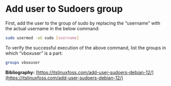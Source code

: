 # Add user to Sudoers group

First, add the user to the group of sudo by replacing the “username” with the actual username in the below command:

```bash
sudo usermod -aG sudo [username]
```

To verify the successful execution of the above command, list the groups in which “vboxuser” is a part:

```bash
groups vboxuser
```

**Bibliography:** [https://itslinuxfoss.com/add-user-sudoers-debian-12/](https://itslinuxfoss.com/add-user-sudoers-debian-12/)